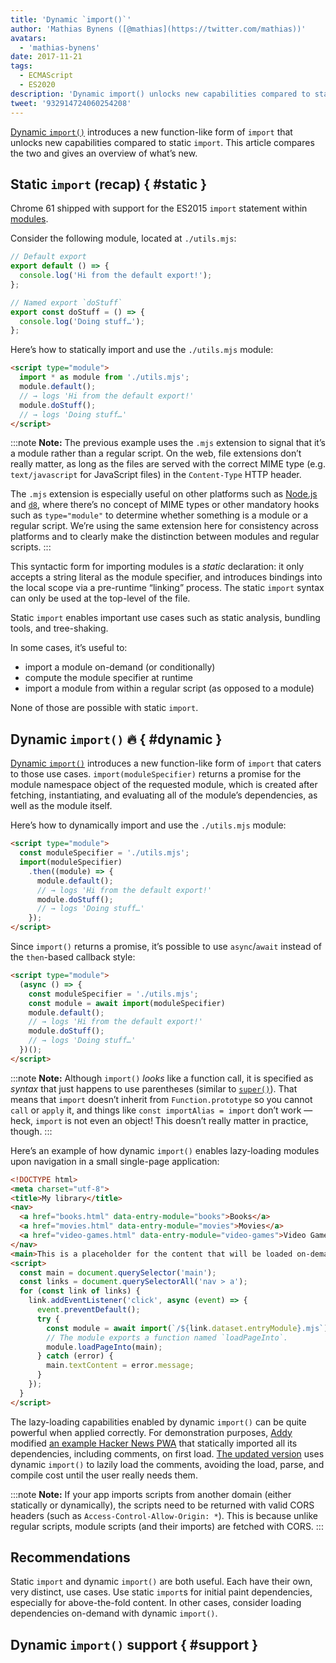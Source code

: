 ```yaml
---
title: 'Dynamic `import()`'
author: 'Mathias Bynens ([@mathias](https://twitter.com/mathias))'
avatars:
  - 'mathias-bynens'
date: 2017-11-21
tags:
  - ECMAScript
  - ES2020
description: 'Dynamic import() unlocks new capabilities compared to static import. This article compares the two and gives an overview of what’s new.'
tweet: '932914724060254208'
---
```

[Dynamic `import()`](https://github.com/tc39/proposal-dynamic-import) introduces a new function-like form of `import` that unlocks new capabilities compared to static `import`. This article compares the two and gives an overview of what’s new.

## Static `import` (recap) { #static }

Chrome 61 shipped with support for the ES2015 `import` statement within [modules](/features/modules).

Consider the following module, located at `./utils.mjs`:

```js
// Default export
export default () => {
  console.log('Hi from the default export!');
};

// Named export `doStuff`
export const doStuff = () => {
  console.log('Doing stuff…');
};
```

Here’s how to statically import and use the `./utils.mjs` module:

```html
<script type="module">
  import * as module from './utils.mjs';
  module.default();
  // → logs 'Hi from the default export!'
  module.doStuff();
  // → logs 'Doing stuff…'
</script>
```

:::note
**Note:** The previous example uses the `.mjs` extension to signal that it’s a module rather than a regular script. On the web, file extensions don’t really matter, as long as the files are served with the correct MIME type (e.g. `text/javascript` for JavaScript files) in the `Content-Type` HTTP header.

The `.mjs` extension is especially useful on other platforms such as [Node.js](https://nodejs.org/api/esm.html#esm_enabling) and [`d8`](/docs/d8), where there’s no concept of MIME types or other mandatory hooks such as `type="module"` to determine whether something is a module or a regular script. We’re using the same extension here for consistency across platforms and to clearly make the distinction between modules and regular scripts.
:::

This syntactic form for importing modules is a *static* declaration: it only accepts a string literal as the module specifier, and introduces bindings into the local scope via a pre-runtime “linking” process. The static `import` syntax can only be used at the top-level of the file.

Static `import` enables important use cases such as static analysis, bundling tools, and tree-shaking.

In some cases, it’s useful to:

- import a module on-demand (or conditionally)
- compute the module specifier at runtime
- import a module from within a regular script (as opposed to a module)

None of those are possible with static `import`.

## Dynamic `import()` 🔥 { #dynamic }

[Dynamic `import()`](https://github.com/tc39/proposal-dynamic-import) introduces a new function-like form of `import` that caters to those use cases. `import(moduleSpecifier)` returns a promise for the module namespace object of the requested module, which is created after fetching, instantiating, and evaluating all of the module’s dependencies, as well as the module itself.

Here’s how to dynamically import and use the `./utils.mjs` module:

```html
<script type="module">
  const moduleSpecifier = './utils.mjs';
  import(moduleSpecifier)
    .then((module) => {
      module.default();
      // → logs 'Hi from the default export!'
      module.doStuff();
      // → logs 'Doing stuff…'
    });
</script>
```

Since `import()` returns a promise, it’s possible to use `async`/`await` instead of the `then`-based callback style:

```html
<script type="module">
  (async () => {
    const moduleSpecifier = './utils.mjs';
    const module = await import(moduleSpecifier)
    module.default();
    // → logs 'Hi from the default export!'
    module.doStuff();
    // → logs 'Doing stuff…'
  })();
</script>
```

:::note
**Note:** Although `import()` _looks_ like a function call, it is specified as *syntax* that just happens to use parentheses (similar to [`super()`](https://developer.mozilla.org/en-US/docs/Web/JavaScript/Reference/Operators/super)). That means that `import` doesn’t inherit from `Function.prototype` so you cannot `call` or `apply` it, and things like `const importAlias = import` don’t work — heck, `import` is not even an object! This doesn’t really matter in practice, though.
:::

Here’s an example of how dynamic `import()` enables lazy-loading modules upon navigation in a small single-page application:

```html
<!DOCTYPE html>
<meta charset="utf-8">
<title>My library</title>
<nav>
  <a href="books.html" data-entry-module="books">Books</a>
  <a href="movies.html" data-entry-module="movies">Movies</a>
  <a href="video-games.html" data-entry-module="video-games">Video Games</a>
</nav>
<main>This is a placeholder for the content that will be loaded on-demand.</main>
<script>
  const main = document.querySelector('main');
  const links = document.querySelectorAll('nav > a');
  for (const link of links) {
    link.addEventListener('click', async (event) => {
      event.preventDefault();
      try {
        const module = await import(`/${link.dataset.entryModule}.mjs`);
        // The module exports a function named `loadPageInto`.
        module.loadPageInto(main);
      } catch (error) {
        main.textContent = error.message;
      }
    });
  }
</script>
```

The lazy-loading capabilities enabled by dynamic `import()` can be quite powerful when applied correctly. For demonstration purposes, [Addy](https://twitter.com/addyosmani) modified [an example Hacker News PWA](https://hnpwa-vanilla.firebaseapp.com/) that statically imported all its dependencies, including comments, on first load. [The updated version](https://dynamic-import.firebaseapp.com/) uses dynamic `import()` to lazily load the comments, avoiding the load, parse, and compile cost until the user really needs them.

:::note
**Note:** If your app imports scripts from another domain (either statically or dynamically), the scripts need to be returned with valid CORS headers (such as `Access-Control-Allow-Origin: *`). This is because unlike regular scripts, module scripts (and their imports) are fetched with CORS.
:::

## Recommendations

Static `import` and dynamic `import()` are both useful. Each have their own, very distinct, use cases. Use static `import`s for initial paint dependencies, especially for above-the-fold content. In other cases, consider loading dependencies on-demand with dynamic `import()`.

## Dynamic `import()` support { #support }

<feature-support chrome="63"
                 firefox="67"
                 safari="11.1"
                 nodejs="no"
                 babel="yes https://babeljs.io/docs/en/babel-plugin-syntax-dynamic-import"></feature-support>
